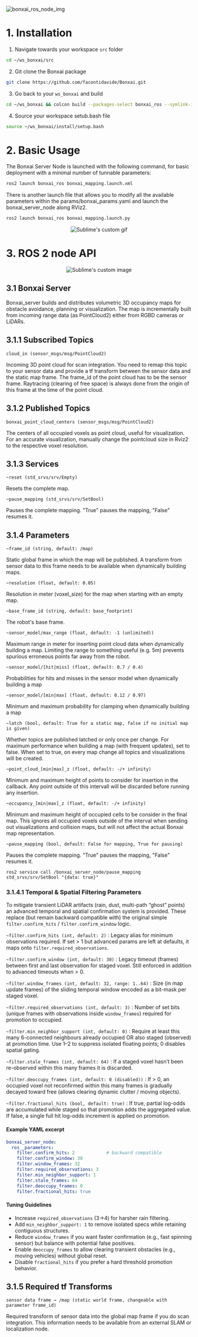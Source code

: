 ![bonxai_ros_node_img](doc/bonxai_ros.drawio.png)

# 1. Installation

1. Navigate towards your workspace `src` folder
```bash
cd ~/ws_bonxai/src
```
2. Git clone the Bonxai package
```bash
git clone https://github.com/facontidavide/Bonxai.git
```
3. Go back to your `ws_bonxai` and build
```bash
cd ~/ws_bonxai && colcon build --packages-select bonxai_ros --symlink-install
```
4. Source your workspace setub.bash file

```bash
source ~/ws_bonxai/install/setup.bash
```

# 2. Basic Usage

The Bonxai Server Node is launched with the following command, for basic deployment with a minimal number of tunnable parameters:

```bash
ros2 launch bonxai_ros bonxai_mapping.launch.xml
```

There is another launch file that allows you to modify all the available parameters within the params/bonxai_params.yaml and launch the bonxai_server_node along RViz2.

```bash
ros2 launch bonxai_ros bonxai_mapping.launch.py
```

<p align="center">
  <img src="doc/nice_vis.gif" alt="Sublime's custom gif"/>
</p>

# 3. ROS 2 node API

<p align="center">
  <img src="doc/bonxai_ros_node.drawio.png" alt="Sublime's custom image"/>
</p>

## 3.1 Bonxai Server

Bonxai_server builds and distributes volumetric 3D occupancy maps for obstacle avoidance, planning or visualization. The map is incrementally built from incoming range data (as PointCloud2) either from RGBD cameras or LiDARs.

## 3.1.1 Subscribed Topics

 `cloud_in (sensor_msgs/msg/PointCloud2)`

Incoming 3D point cloud for scan integration. You need to remap this topic to your sensor data and provide a tf transform between the sensor data and the static map frame. The frame_id of the point cloud has to be the sensor frame. Raytracing (clearing of free space) is always done from the origin of this frame at the time of the point cloud.


## 3.1.2 Published Topics

`bonxai_point_cloud_centers (sensor_msgs/msg/PointCloud2)`

The centers of all occupied voxels as point cloud, useful for visualization. For an accurate visualization, manually change the pointcloud size in Rviz2 to the respective voxel resolution.

## 3.1.3 Services

`~reset (std_srvs/srv/Empty)`

Resets the complete map.

`~pause_mapping (std_srvs/srv/SetBool)`

Pauses the complete mapping. "True" pauses the mapping, "False" resumes it.

## 3.1.4 Parameters

`~frame_id (string, default: /map)`

Static global frame in which the map will be published. A transform from sensor data to this frame needs to be available when dynamically building maps.

`~resolution (float, default: 0.05)`

Resolution in meter (voxel_size) for the map when starting with an empty map.

`~base_frame_id (string, default: base_footprint)`

The robot's base frame.

`~sensor_model/max_range (float, default: -1 (unlimited))`

Maximum range in meter for inserting point cloud data when dynamically building a map. Limiting the range to something useful (e.g. 5m) prevents spurious erroneous points far away from the robot.

`~sensor_model/[hit|miss] (float, default: 0.7 / 0.4)`

Probabilities for hits and misses in the sensor model when dynamically building a map

`~sensor_model/[min|max] (float, default: 0.12 / 0.97)`

Minimum and maximum probability for clamping when dynamically building a map

`~latch (bool, default: True for a static map, false if no initial map is given)`

Whether topics are published latched or only once per change. For maximum performance when building a map (with frequent updates), set to false. When set to true, on every map change all topics and visualizations will be created.

`~point_cloud_[min|max]_z (float, default: -/+ infinity)`

Minimum and maximum height of points to consider for insertion in the callback. Any point outside of this intervall will be discarded before running any insertion.

`~occupancy_[min|max]_z (float, default: -/+ infinity)`

Minimum and maximum height of occupied cells to be consider in the final map. This ignores all occupied voxels outside of the interval when sending out visualizations and collision maps, but will not affect the actual Bonxai map representation.

`~pause_mapping (bool, default: False for mapping, True for pausing)`

Pauses the complete mapping. "True" pauses the mapping, "False" resumes it.

    ros2 service call /bonxai_server_node/pause_mapping std_srvs/srv/SetBool "{data: true}"

### 3.1.4.1 Temporal & Spatial Filtering Parameters

To mitigate transient LiDAR artifacts (rain, dust, multi-path “ghost” points) an advanced temporal
and spatial confirmation system is provided. These replace (but remain backward compatible with)
the original simple `filter.confirm_hits` / `filter.confirm_window` logic.

`~filter.confirm_hits (int, default: 2)`
: Legacy alias for minimum observations required. If set > 1 but advanced params are left at
  defaults, it maps onto `filter.required_observations`.

`~filter.confirm_window (int, default: 30)`
: Legacy timeout (frames) between first and last observation for staged voxel. Still enforced in
  addition to advanced timeouts when > 0.

`~filter.window_frames (int, default: 32, range: 1..64)`
: Size (in map update frames) of the sliding temporal window encoded as a bit-mask per staged voxel.

`~filter.required_observations (int, default: 3)`
: Number of set bits (unique frames with observations inside `window_frames`) required for
  promotion to occupied.

`~filter.min_neighbor_support (int, default: 0)`
: Require at least this many 6-connected neighbours already occupied OR also staged (observed) at
  promotion time. Use 1–2 to suppress isolated floating points; 0 disables spatial gating.

`~filter.stale_frames (int, default: 64)`
: If a staged voxel hasn’t been re-observed within this many frames it is discarded.

`~filter.deoccupy_frames (int, default: 0 (disabled))`
: If > 0, an occupied voxel not reconfirmed within this many frames is gradually decayed toward
  free (allows clearing dynamic clutter / moving objects).

`~filter.fractional_hits (bool, default: true)`
: If true, partial log-odds are accumulated while staged so that promotion adds the aggregated value.
  If false, a single full hit log-odds increment is applied on promotion.

#### Example YAML excerpt
```yaml
bonxai_server_node:
  ros__parameters:
    filter.confirm_hits: 2            # backward compatible
    filter.confirm_window: 30
    filter.window_frames: 32
    filter.required_observations: 3
    filter.min_neighbor_support: 1
    filter.stale_frames: 64
    filter.deoccupy_frames: 0
    filter.fractional_hits: true
```

#### Tuning Guidelines
* Increase `required_observations` (3→4) for harsher rain filtering.
* Add `min_neighbor_support: 1` to remove isolated specs while retaining contiguous structures.
* Reduce `window_frames` if you want faster confirmation (e.g., fast spinning sensor) but balance
  with potential false positives.
* Enable `deoccupy_frames` to allow clearing transient obstacles (e.g., moving vehicles) without
  global reset.
* Disable `fractional_hits` if you prefer a hard threshold promotion behavior.


## 3.1.5 Required tf Transforms

`sensor data frame → /map (static world frame, changeable with parameter frame_id)`

Required transform of sensor data into the global map frame if you do scan integration. This information needs to be available from an external SLAM or localization node.
